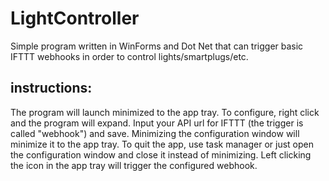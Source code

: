 # LightController
Simple program written in WinForms and Dot Net that can trigger basic IFTTT webhooks in order to control lights/smartplugs/etc.

## instructions:
The program will launch minimized to the app tray. To configure, right click and the program will expand. Input your API url for IFTTT (the trigger is called "webhook") and save.
Minimizing the configuration window will minimize it to the app tray.
To quit the app, use task manager or just open the configuration window and close it instead of minimizing.
Left clicking the icon in the app tray will trigger the configured webhook.
